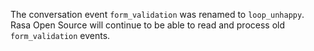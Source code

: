 The conversation event `form_validation` was renamed to `loop_unhappy`. Rasa Open Source
will continue to be able to read and process old `form_validation` events.

